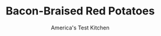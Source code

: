 ---
layout: ../../layouts/MarkdownPostLayout.astro
title: Bacon-Braised Red Potatoes
author: America's Test Kitchen
pubDate: 2023-03-15
description: "To get crispy bacon and soft potatoes in one pan, we had to flip the script."
image_url: https://res.cloudinary.com/hksqkdlah/image/upload/ar_1:1,c_fill,dpr_2.0,f_auto,fl_lossy.progressive.strip_profile,g_faces:auto,q_auto:low,w_344/34423_sfs-bacon-braised-red-potatoes-11
tags: ["Side Dishes","Potatoes"]
calories: 780
protein: 5
carbohydrates: 30
fats: 
fiber: 3
ingredients: ["1 1/2 pounds, small red potatoes, unpeeled, halved","2 1/2 cups, water","1 , onion, halved and sliced 1/2 inch thick","2 slices, thick-cut bacon, cut into 1-inch pieces",", Salt and pepper","2 teaspoons, chopped fresh thyme"]
serves: 4
time: "45 minutes"
instructions: ["Arrange potatoes cut side down in single layer in 12-inch nonstick skillet. Add water, onion, bacon, 1/4 teaspoon salt, and 1/4 teaspoon pepper. Bring to simmer over medium-high heat. Reduce heat to medium, cover, and simmer until potatoes are just tender, 18 to 20 minutes.","Uncover skillet and increase heat to medium-high. Simmer vigorously until water has nearly evaporated and potatoes begin to sizzle, about 10 minutes. Continue to cook, stirring occasionally, until potatoes and onion are spotty brown and bacon has rendered completely, 5 to 7 minutes longer. Off heat, stir in thyme and season with salt and pepper to taste. Serve."]
nutrition: ["865 mg Potassium","135 mg Phosphorus","36 mg Calcium","1 mg Iron","46 mg Magnesium","849 mg Sodium","6 g Fat","2 mg Niacin (B3)","2 g Monounsaturated","1 g Polyunsaturated","17 mg Vitamin C","9 mg Cholesterol","2 g Saturated","3 g Fiber","36 µg Folate (food)","3 g Sugars","6 µg Vitamin K","320 g Water","30 g Carbs","36 µg Folate equivalent (total)","5 g Protein","2 µg Vitamin A","195 kcal Energy","780 calories"]
notes: "For the best results, use potatoes that measure about 1 1/2 inches in diameter."
---